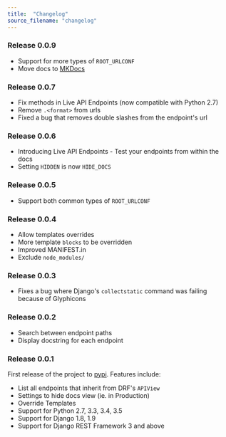 ```yaml
---
title:  "Changelog"
source_filename: "changelog"
---
```


### Release 0.0.9

  - Support for more types of `ROOT_URLCONF`
  - Move docs to [MKDocs](http://www.mkdocs.org/)


### Release 0.0.7

  - Fix methods in Live API Endpoints (now compatible with Python 2.7)
  - Remove `.<format>` from urls
  - Fixed a bug that removes double slashes from the endpoint's url


### Release 0.0.6

  - Introducing Live API Endpoints - Test your endpoints from within the docs
  - Setting `HIDDEN` is now `HIDE_DOCS`


### Release 0.0.5

  - Support both common types of `ROOT_URLCONF`


### Release 0.0.4

  - Allow templates overrides
  - More template `blocks` to be overridden
  - Improved MANIFEST.in
  - Exclude `node_modules/`


### Release 0.0.3

  - Fixes a bug where Django's `collectstatic` command was failing because of Glyphicons


### Release 0.0.2

  - Search between endpoint paths
  - Display docstring for each endpoint


### Release 0.0.1

First release of the project to [pypi](https://pypi.python.org/pypi). Features include:

 - List all endpoints that inherit from DRF's `APIView`
 - Settings to hide docs view (ie. in Production)
 - Override Templates
 - Support for Python 2.7, 3.3, 3.4, 3.5
 - Support for Django 1.8, 1.9
 - Support for Django REST Framework 3 and above
